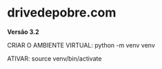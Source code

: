 # drivedepobre.com

**Versão 3.2**

CRIAR O AMBIENTE VIRTUAL: python -m venv venv

ATIVAR: source venv/bin/activate
